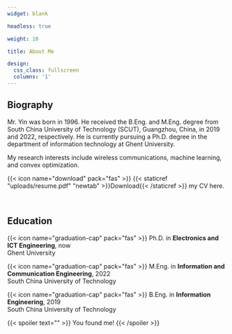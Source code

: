 ```yaml
---
widget: blank

headless: true

weight: 10

title: About Me

design:
  css_class: fullscreen
  columns: '1'
---
```


## **Biography**

Mr. Yin was born in 1996. He received the B.Eng. and M.Eng. degree from South China University of Technology (SCUT), Guangzhou, China, in 2019 and 2022, respectively. He is currently pursuing a Ph.D. degree in the department of information technology at Ghent University.

My research interests include wireless communications, machine learning, and convex optimization.

{{< icon name="download" pack="fas" >}} {{< staticref "uploads/resume.pdf" "newtab" >}}Download{{< /staticref >}} my CV here.

<br>

## **Education**

{{< icon name="graduation-cap" pack="fas" >}} Ph.D. in **Electronics and ICT Engineering**, now\
Ghent University

{{< icon name="graduation-cap" pack="fas" >}} M.Eng. in **Information and Communication Engineering**, 2022\
South China University of Technology

{{< icon name="graduation-cap" pack="fas" >}} B.Eng. in **Information Engineering**, 2019\
South China University of Technology

{{< spoiler text="" >}}
You found me!
{{< /spoiler >}}
